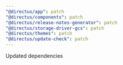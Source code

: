 ```yaml
---
"@directus/app": patch
"@directus/components": patch
"@directus/release-notes-generator": patch
"@directus/storage-driver-gcs": patch
"@directus/themes": patch
"@directus/update-check": patch
---
```


Updated dependencies
